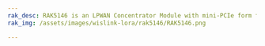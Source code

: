 ```yaml
---
rak_desc: RAK5146 is an LPWAN Concentrator Module with mini-PCIe form factor based on Semtech SX1303 and SX126X for Listen Before Talk feature, which enables easy integration into an existing router or other network equipment with LPWAN Gateway capabilities.
rak_img: /assets/images/wislink-lora/rak5146/RAK5146.png

---
```


<rk-redirect to="/Product-Categories/WisLink/RAK5146/Overview/" />